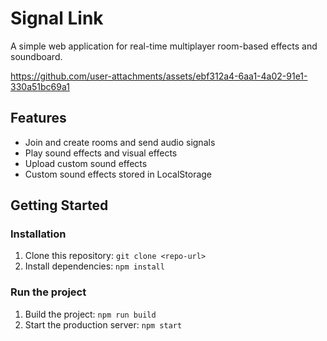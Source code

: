 # Signal Link

A simple web application for real-time multiplayer room-based effects and soundboard.

https://github.com/user-attachments/assets/ebf312a4-6aa1-4a02-91e1-330a51bc69a1

## Features

- Join and create rooms and send audio signals
- Play sound effects and visual effects
- Upload custom sound effects
- Custom sound effects stored in LocalStorage

## Getting Started

### Installation

1. Clone this repository:
   `git clone <repo-url>`
2. Install dependencies:
   `npm install`

### Run the project

1. Build the project:
   `npm run build`
2. Start the production server:
   `npm start`
